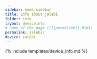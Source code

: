 ```yaml
---
sidebar: home_sidebar
title: Info about jalebi
folder: info
layout: deviceinfo
# name of the page (/{{permalink}}.html)
permalink: jalebi/
device: jalebi
---
```

{% include templates/device_info.md %}
